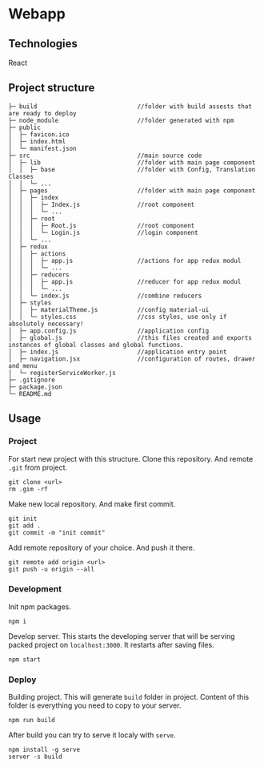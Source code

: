 # Webapp
## Technologies
React
## Project structure
```
├─ build                            //folder with build assests that are ready to deploy
├─ node_module                      //folder generated with npm
├─ public
│  ├─ favicon.ico
│  ├─ index.html
│  └─ manifest.json
├─ src                              //main source code
│  ├─ lib                           //folder with main page component
│  │  ├─ base                       //folder with Config, Translation Classes
│  │  └─ ...
│  ├─ pages                         //folder with main page component
│  │  ├─ index
│  │  │  ├─ Index.js                //root component
│  │  │  └─ ...
│  │  ├─ root
│  │  │  ├─ Root.js                 //root component
│  │  │  └─ Login.js                //login component
│  │  └─ ...
│  ├─ redux
│  │  ├─ actions
│  │  │  ├─ app.js                  //actions for app redux modul
│  │  │  └─ ...
│  │  ├─ reducers
│  │  │  ├─ app.js                  //reducer for app redux modul
│  │  │  └─ ...
│  │  └─ index.js                   //combine reducers
│  ├─ styles
│  │  ├─ materialTheme.js           //config material-ui
│  │  └─ styles.css                 //css styles, use only if absolutely necessary!
│  ├─ app.config.js                 //application config
│  ├─ global.js                     //this files created and exports instances of global classes and global functions.
│  ├─ index.js                      //application entry point
│  ├─ navigation.jsx                //configuration of routes, drawer and menu
│  └─ registerServiceWorker.js
├─ .gitignore
├─ package.json
└─ README.md
```

## Usage
### Project
For start new project with this structure. Clone this repository. And remote `.git` from project.
```
git clone <url>
rm .gim -rf
``` 
Make new local repository. And make first commit.
```
git init
git add .
git commit -m "init commit"
```
Add remote repository of your choice. And push it there.
```
git remote add origin <url>
git push -u origin --all
```

### Development
Init npm packages.
```
npm i
```
Develop server. This starts the developing server that will be serving packed project on `localhost:3000`. It restarts after saving files.
```
npm start
```
### Deploy
Building project. This will generate `build` folder in project. Content of this folder is everything you need to copy to your server.
```
npm run build
```
After build you can try to serve it localy with `serve`.
```
npm install -g serve
server -s build
```